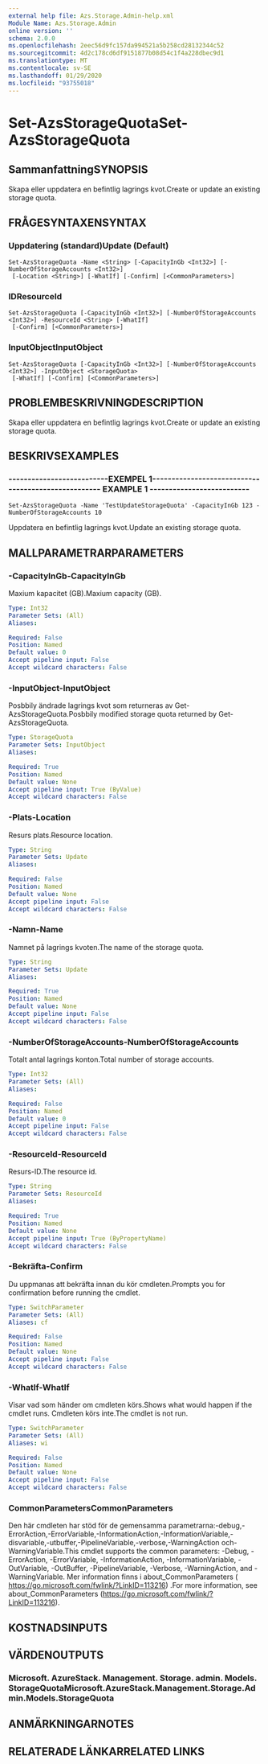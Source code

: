 ```yaml
---
external help file: Azs.Storage.Admin-help.xml
Module Name: Azs.Storage.Admin
online version: ''
schema: 2.0.0
ms.openlocfilehash: 2eec56d9fc157da994521a5b258cd28132344c52
ms.sourcegitcommit: 4d2c178cd6df9151877b08d54c1f4a228dbec9d1
ms.translationtype: MT
ms.contentlocale: sv-SE
ms.lasthandoff: 01/29/2020
ms.locfileid: "93755018"
---
```

# <span data-ttu-id="91602-101">Set-AzsStorageQuota</span><span class="sxs-lookup"><span data-stu-id="91602-101">Set-AzsStorageQuota</span></span>

## <span data-ttu-id="91602-102">Sammanfattning</span><span class="sxs-lookup"><span data-stu-id="91602-102">SYNOPSIS</span></span>
<span data-ttu-id="91602-103">Skapa eller uppdatera en befintlig lagrings kvot.</span><span class="sxs-lookup"><span data-stu-id="91602-103">Create or update an existing storage quota.</span></span>

## <span data-ttu-id="91602-104">FRÅGESYNTAXEN</span><span class="sxs-lookup"><span data-stu-id="91602-104">SYNTAX</span></span>

### <span data-ttu-id="91602-105">Uppdatering (standard)</span><span class="sxs-lookup"><span data-stu-id="91602-105">Update (Default)</span></span>
```
Set-AzsStorageQuota -Name <String> [-CapacityInGb <Int32>] [-NumberOfStorageAccounts <Int32>]
 [-Location <String>] [-WhatIf] [-Confirm] [<CommonParameters>]
```

### <span data-ttu-id="91602-106">ID</span><span class="sxs-lookup"><span data-stu-id="91602-106">ResourceId</span></span>
```
Set-AzsStorageQuota [-CapacityInGb <Int32>] [-NumberOfStorageAccounts <Int32>] -ResourceId <String> [-WhatIf]
 [-Confirm] [<CommonParameters>]
```

### <span data-ttu-id="91602-107">InputObject</span><span class="sxs-lookup"><span data-stu-id="91602-107">InputObject</span></span>
```
Set-AzsStorageQuota [-CapacityInGb <Int32>] [-NumberOfStorageAccounts <Int32>] -InputObject <StorageQuota>
 [-WhatIf] [-Confirm] [<CommonParameters>]
```

## <span data-ttu-id="91602-108">PROBLEMBESKRIVNING</span><span class="sxs-lookup"><span data-stu-id="91602-108">DESCRIPTION</span></span>
<span data-ttu-id="91602-109">Skapa eller uppdatera en befintlig lagrings kvot.</span><span class="sxs-lookup"><span data-stu-id="91602-109">Create or update an existing storage quota.</span></span>

## <span data-ttu-id="91602-110">BESKRIVS</span><span class="sxs-lookup"><span data-stu-id="91602-110">EXAMPLES</span></span>

### <span data-ttu-id="91602-111">--------------------------EXEMPEL 1--------------------------</span><span class="sxs-lookup"><span data-stu-id="91602-111">-------------------------- EXAMPLE 1 --------------------------</span></span>
```
Set-AzsStorageQuota -Name 'TestUpdateStorageQuota' -CapacityInGb 123 -NumberOfStorageAccounts 10
```

<span data-ttu-id="91602-112">Uppdatera en befintlig lagrings kvot.</span><span class="sxs-lookup"><span data-stu-id="91602-112">Update an existing storage quota.</span></span>

## <span data-ttu-id="91602-113">MALLPARAMETRAR</span><span class="sxs-lookup"><span data-stu-id="91602-113">PARAMETERS</span></span>

### <span data-ttu-id="91602-114">-CapacityInGb</span><span class="sxs-lookup"><span data-stu-id="91602-114">-CapacityInGb</span></span>
<span data-ttu-id="91602-115">Maxium kapacitet (GB).</span><span class="sxs-lookup"><span data-stu-id="91602-115">Maxium capacity (GB).</span></span>

```yaml
Type: Int32
Parameter Sets: (All)
Aliases: 

Required: False
Position: Named
Default value: 0
Accept pipeline input: False
Accept wildcard characters: False
```

### <span data-ttu-id="91602-116">-InputObject</span><span class="sxs-lookup"><span data-stu-id="91602-116">-InputObject</span></span>
<span data-ttu-id="91602-117">Posbbily ändrade lagrings kvot som returneras av Get-AzsStorageQuota.</span><span class="sxs-lookup"><span data-stu-id="91602-117">Posbbily modified storage quota returned by Get-AzsStorageQuota.</span></span>

```yaml
Type: StorageQuota
Parameter Sets: InputObject
Aliases: 

Required: True
Position: Named
Default value: None
Accept pipeline input: True (ByValue)
Accept wildcard characters: False
```

### <span data-ttu-id="91602-118">-Plats</span><span class="sxs-lookup"><span data-stu-id="91602-118">-Location</span></span>
<span data-ttu-id="91602-119">Resurs plats.</span><span class="sxs-lookup"><span data-stu-id="91602-119">Resource location.</span></span>

```yaml
Type: String
Parameter Sets: Update
Aliases: 

Required: False
Position: Named
Default value: None
Accept pipeline input: False
Accept wildcard characters: False
```

### <span data-ttu-id="91602-120">-Namn</span><span class="sxs-lookup"><span data-stu-id="91602-120">-Name</span></span>
<span data-ttu-id="91602-121">Namnet på lagrings kvoten.</span><span class="sxs-lookup"><span data-stu-id="91602-121">The name of the storage quota.</span></span>

```yaml
Type: String
Parameter Sets: Update
Aliases: 

Required: True
Position: Named
Default value: None
Accept pipeline input: False
Accept wildcard characters: False
```

### <span data-ttu-id="91602-122">-NumberOfStorageAccounts</span><span class="sxs-lookup"><span data-stu-id="91602-122">-NumberOfStorageAccounts</span></span>
<span data-ttu-id="91602-123">Totalt antal lagrings konton.</span><span class="sxs-lookup"><span data-stu-id="91602-123">Total number of storage accounts.</span></span>

```yaml
Type: Int32
Parameter Sets: (All)
Aliases: 

Required: False
Position: Named
Default value: 0
Accept pipeline input: False
Accept wildcard characters: False
```

### <span data-ttu-id="91602-124">-ResourceId</span><span class="sxs-lookup"><span data-stu-id="91602-124">-ResourceId</span></span>
<span data-ttu-id="91602-125">Resurs-ID.</span><span class="sxs-lookup"><span data-stu-id="91602-125">The resource id.</span></span>

```yaml
Type: String
Parameter Sets: ResourceId
Aliases: 

Required: True
Position: Named
Default value: None
Accept pipeline input: True (ByPropertyName)
Accept wildcard characters: False
```

### <span data-ttu-id="91602-126">-Bekräfta</span><span class="sxs-lookup"><span data-stu-id="91602-126">-Confirm</span></span>
<span data-ttu-id="91602-127">Du uppmanas att bekräfta innan du kör cmdleten.</span><span class="sxs-lookup"><span data-stu-id="91602-127">Prompts you for confirmation before running the cmdlet.</span></span>

```yaml
Type: SwitchParameter
Parameter Sets: (All)
Aliases: cf

Required: False
Position: Named
Default value: None
Accept pipeline input: False
Accept wildcard characters: False
```

### <span data-ttu-id="91602-128">-WhatIf</span><span class="sxs-lookup"><span data-stu-id="91602-128">-WhatIf</span></span>
<span data-ttu-id="91602-129">Visar vad som händer om cmdleten körs.</span><span class="sxs-lookup"><span data-stu-id="91602-129">Shows what would happen if the cmdlet runs.</span></span>
<span data-ttu-id="91602-130">Cmdleten körs inte.</span><span class="sxs-lookup"><span data-stu-id="91602-130">The cmdlet is not run.</span></span>

```yaml
Type: SwitchParameter
Parameter Sets: (All)
Aliases: wi

Required: False
Position: Named
Default value: None
Accept pipeline input: False
Accept wildcard characters: False
```

### <span data-ttu-id="91602-131">CommonParameters</span><span class="sxs-lookup"><span data-stu-id="91602-131">CommonParameters</span></span>
<span data-ttu-id="91602-132">Den här cmdleten har stöd för de gemensamma parametrarna:-debug,-ErrorAction,-ErrorVariable,-InformationAction,-InformationVariable,-disvariable,-utbuffer,-PipelineVariable,-verbose,-WarningAction och-WarningVariable.</span><span class="sxs-lookup"><span data-stu-id="91602-132">This cmdlet supports the common parameters: -Debug, -ErrorAction, -ErrorVariable, -InformationAction, -InformationVariable, -OutVariable, -OutBuffer, -PipelineVariable, -Verbose, -WarningAction, and -WarningVariable.</span></span> <span data-ttu-id="91602-133">Mer information finns i about_CommonParameters ( https://go.microsoft.com/fwlink/?LinkID=113216) .</span><span class="sxs-lookup"><span data-stu-id="91602-133">For more information, see about_CommonParameters (https://go.microsoft.com/fwlink/?LinkID=113216).</span></span>

## <span data-ttu-id="91602-134">KOSTNADS</span><span class="sxs-lookup"><span data-stu-id="91602-134">INPUTS</span></span>

## <span data-ttu-id="91602-135">VÄRDEN</span><span class="sxs-lookup"><span data-stu-id="91602-135">OUTPUTS</span></span>

### <span data-ttu-id="91602-136">Microsoft. AzureStack. Management. Storage. admin. Models. StorageQuota</span><span class="sxs-lookup"><span data-stu-id="91602-136">Microsoft.AzureStack.Management.Storage.Admin.Models.StorageQuota</span></span>

## <span data-ttu-id="91602-137">ANMÄRKNINGAR</span><span class="sxs-lookup"><span data-stu-id="91602-137">NOTES</span></span>

## <span data-ttu-id="91602-138">RELATERADE LÄNKAR</span><span class="sxs-lookup"><span data-stu-id="91602-138">RELATED LINKS</span></span>

